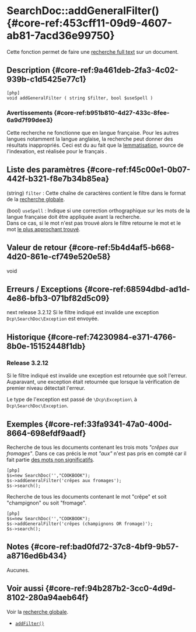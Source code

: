 # SearchDoc::addGeneralFilter() {#core-ref:453cff11-09d9-4607-ab81-7acd36e99750}

<div class="short-description">
Cette fonction permet de faire une <a
href="https://en.wikipedia.org/wiki/Full_text" title="Wikipedia : full text
search">recherche full text</a> sur un document.
</div>

## Description {#core-ref:9a461deb-2fa3-4c02-939b-c1d5425e77c1}

    [php]
    void addGeneralFilter ( string $filter, bool $useSpell )

### Avertissements {#core-ref:b951b810-4d27-433c-8fee-6a9d7f99dee3}

Cette recherche ne fonctionne que en langue française. Pour les autres langues
notamment la langue anglaise, la recherche peut donner des résultats
inappropriés. Ceci est du au fait que la [lemmatisation][lemmatisation], source
de l'indexation, est réalisée pour le français .

## Liste des paramètres {#core-ref:f45c00e1-0b07-442f-b321-f8e7b34b85ea}

(string) `filter`
:   Cette chaîne de caractères contient le filtre dans le format de la 
    [recherche globale][globalSearch].

(bool) `useSpell`
:   Indique si une correction orthographique sur les mots de la langue française
    doit être appliquée avant la recherche.  
    Dans ce cas, si le mot n'est pas trouvé alors le filtre retourne le mot et 
    le mot [le plus approchant trouvé][aspell].

## Valeur de retour {#core-ref:5b4d4af5-b668-4d20-861e-cf749e520e58}

void

## Erreurs / Exceptions {#core-ref:68594dbd-ad1d-4e86-bfb3-071bf82d5c09}

<span class="flag next-release">next release 3.2.12</span>
Si le filtre indiqué est invalide une exception `Dcp\SearchDoc\Exception` est
envoyée.

## Historique {#core-ref:74230984-e371-4766-8b0e-15152448f1db}

### Release 3.2.12

Si le filtre indiqué est invalide une exception est retournée que soit l'erreur.
Auparavant, une exception était retournée que lorsque la vérification de premier
niveau détectait l'erreur.

Le type de l'exception est passé de `\Dcp\Exception\` à
`Dcp\SearchDoc\Exception`.

## Exemples {#core-ref:33fa9341-47a0-400d-8664-698efdf9aadf}

Recherche de tous les documents contenant les trois mots _"crêpes aux
fromages"_. Dans ce cas précis le mot _"aux"_ n'est pas pris en compté car il
fait partie [des mots non significatifs][stopword].

    [php]
    $s=new SearchDoc('',"COOKBOOK");
    $s->addGeneralFilter('crêpes aux fromages'); 
    $s->search();

Recherche de tous les documents contenant le mot "crêpe" et soit "champignon" ou 
soit "fromage".

    [php]
    $s=new SearchDoc('',"COOKBOOK");
    $s->addGeneralFilter('crêpes (champignons OR fromage)'); 
    $s->search();

## Notes {#core-ref:bad0fd72-37c8-4bf9-9b57-a8716ed6b434}

Aucunes.

## Voir aussi {#core-ref:94b287b2-3cc0-4d9d-8102-280a94aeb64f}


Voir la [recherche globale][globalSearch].

*   [`addFilter()`][addFilter]

<!-- links -->
[globalSearch]:     #core-ref:19b9f4b4-c960-46eb-b4e0-805ed76be3a6
[lemmatisation]:    http://fr.wikipedia.org/wiki/Lemmatisation "Définition sur Wikipédia"
[aspell]:           http://fr.wikipedia.org/wiki/GNU_Aspell "Aspell sur Wikipédia"
[addFilter]:        #core-ref:ec525c92-ab30-4861-aba1-7c2678df130a
[stopword]:         http://fr.wikipedia.org/wiki/Mot_vide "Stop Words : définition sur Wikipédia"